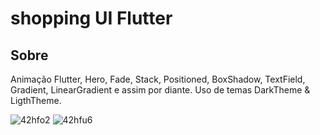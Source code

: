 # shopping UI Flutter


## Sobre
Animação Flutter, Hero, Fade, Stack, Positioned, BoxShadow, TextField, Gradient, LinearGradient e assim por diante.
Uso de temas DarkTheme & LigthTheme.

![42hfo2](https://user-images.githubusercontent.com/47609519/82707728-034fc700-9c53-11ea-82f6-e40d5eaed22c.gif)&nbsp;![42hfu6](https://user-images.githubusercontent.com/47609519/82707560-af44e280-9c52-11ea-9dcc-fe380f3416a8.gif)
